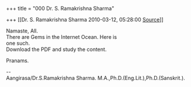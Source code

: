 +++
title = "000 Dr. S. Ramakrishna Sharma"

+++
[[Dr. S. Ramakrishna Sharma	2010-03-12, 05:28:00 [Source](https://groups.google.com/g/bvparishat/c/rsUcC_vLP6c)]]



Namaste, All.  
There are Gems in the Internet Ocean. Here is  
one such.  
Download the PDF and study the content.  
  
Pranams.  
  
--  
Aangirasa/Dr.S.Ramakrishna Sharma. M.A.,Ph.D.(Eng.Lit.),Ph.D.(Sanskrit.).  

